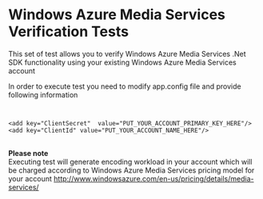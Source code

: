 <h1>Windows Azure Media Services Verification Tests</h1>
<p>This set of test allows you to verify Windows Azure Media Services .Net SDK functionality using your existing Windows Azure Media Services account</p>
<p>In order to execute test you need to modify app.config file and provide following information</p>

<pre><code>

&lt;add key="ClientSecret"  value="PUT_YOUR_ACCOUNT_PRIMARY_KEY_HERE"/&gt;
&lt;add key="ClientId" value="PUT_YOUR_ACCOUNT_NAME_HERE"/&gt;
</code>
</pre>

<p><b>Please note</b><br>
Executing test will generate encoding workload in your account which will be charged according to  Windows Azure Media Services pricing model for your account <a href="http://www.windowsazure.com/en-us/pricing/details/media-services/">
http://www.windowsazure.com/en-us/pricing/details/media-services/</a> </p>